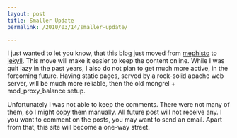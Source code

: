 ```yaml
---
layout: post
title: Smaller Update
permalink: /2010/03/14/smaller-update/

---
```


I just wanted to let you know, that this blog just moved from
[mephisto](http://www.mephistoblog.com/) to [jekyll](http://www.jekyllrb.com/).
This move will make it easier to keep the content online. While I was quit lazy
in the past years, I also do not plan to get much more active, in the forcoming
future. Having static pages, served by a rock-solid apache web server, will be
much more reliable, then the old mongrel + mod_proxy_balance setup.

Unfortunately I was not able to keep the comments. There were not many of
them, so I might copy them manually. All future post will not receive any. I
you want to comment on the posts, you may want to send an email. Apart from
that, this site will become a one-way street.
